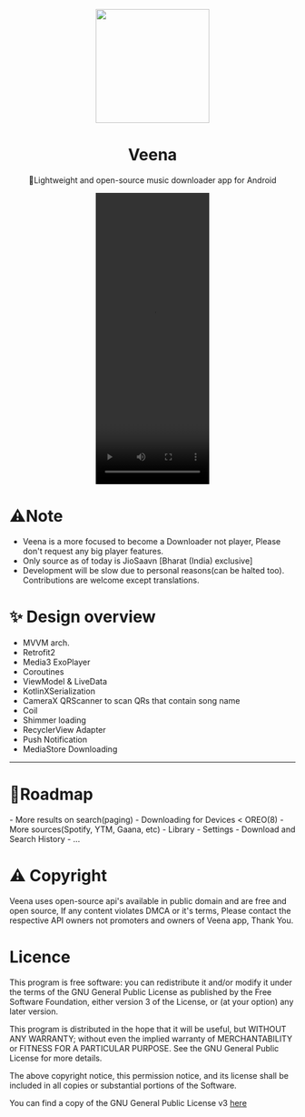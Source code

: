 
<p align=center><image src="https://i.ibb.co/D10rxXy/ic-launcher.png" height="200" /></p>
<h1 align="center">Veena</h1>
<p align="center">🪷Lightweight and open-source music downloader app for Android </p>
<p align=center>
  <video src="raw/example.mp4" width="200" height="512" controls></video>
</p>
<h1>⚠️Note</h1>

- Veena is a more focused to become a Downloader not player, Please don't request any big player features.
- Only source as of today is JioSaavn [Bharat (India) exclusive]
- Development will be slow due to personal reasons(can be halted too). Contributions are welcome except translations.

<h1>✨ Design overview</h1>

- MVVM arch.
- Retrofit2
- Media3 ExoPlayer
- Coroutines
- ViewModel & LiveData
- KotlinXSerialization
- CameraX QRScanner to scan QRs that contain song name
- Coil
- Shimmer loading
- RecyclerView Adapter
- Push Notification
- MediaStore Downloading

---

<h1>🎯Roadmap</h1>
- More results on search(paging) - Downloading for Devices < OREO(8) - More sources(Spotify, YTM, Gaana, etc) - Library - Settings - Download and Search History - ...

<h1>⚠️ Copyright</h1>
Veena uses open-source api's available in public domain and are free and open source, If any content violates DMCA   or it's terms, Please contact the respective API owners not promoters and owners of Veena app, Thank You.

<h1>Licence</h1>
This program is free software: you can redistribute it and/or modify
it under the terms of the GNU General Public License as published by
the Free Software Foundation, either version 3 of the License, or
(at your option) any later version.

This program is distributed in the hope that it will be useful,
but WITHOUT ANY WARRANTY; without even the implied warranty of
MERCHANTABILITY or FITNESS FOR A PARTICULAR PURPOSE. See the
GNU General Public License for more details.

The above copyright notice, this permission notice, and its license shall be included in all copies or substantial portions of the Software.

You can find a copy of the GNU General Public License v3 [here](https://www.gnu.org/licenses/)</p>
